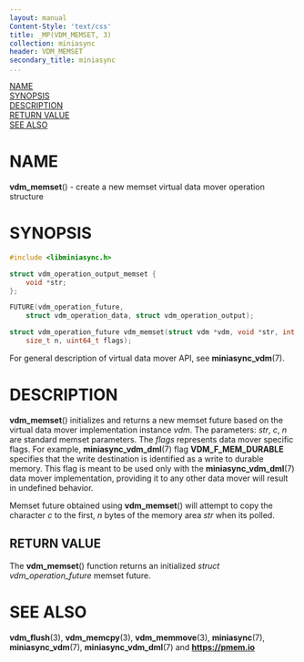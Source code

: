 ```yaml
---
layout: manual
Content-Style: 'text/css'
title: _MP(VDM_MEMSET, 3)
collection: miniasync
header: VDM_MEMSET
secondary_title: miniasync
...
```


[comment]: <> (SPDX-License-Identifier: BSD-3-Clause)
[comment]: <> (Copyright 2022, Intel Corporation)

[comment]: <> (vdm_memset.3 -- man page for miniasync vdm_memset operation)

[NAME](#name)<br />
[SYNOPSIS](#synopsis)<br />
[DESCRIPTION](#description)<br />
[RETURN VALUE](#return-value)<br />
[SEE ALSO](#see-also)<br />

# NAME #

**vdm_memset**() - create a new memset virtual data mover operation structure

# SYNOPSIS #

```c
#include <libminiasync.h>

struct vdm_operation_output_memset {
	void *str;
};

FUTURE(vdm_operation_future,
	struct vdm_operation_data, struct vdm_operation_output);

struct vdm_operation_future vdm_memset(struct vdm *vdm, void *str, int c,
	size_t n, uint64_t flags);
```

For general description of virtual data mover API, see **miniasync_vdm**(7).

# DESCRIPTION #

**vdm_memset**() initializes and returns a new memset future based on the virtual data mover
implementation instance *vdm*. The parameters: *str*, *c*, *n* are standard memset parameters.
The *flags* represents data mover specific flags. For example, **miniasync_vdm_dml**(7) flag
**VDM_F_MEM_DURABLE** specifies that the write destination is identified as a write to
durable memory. This flag is meant to be used only with the **miniasync_vdm_dml**(7) data mover
implementation, providing it to any other data mover will result in undefined behavior.

Memset future obtained using **vdm_memset**() will attempt to copy the character *c* to the
first, *n* bytes of the memory area *str* when its polled.

## RETURN VALUE ##

The **vdm_memset**() function returns an initialized *struct vdm_operation_future* memset future.

# SEE ALSO #

**vdm_flush**(3), **vdm_memcpy**(3), **vdm_memmove**(3), **miniasync**(7), **miniasync_vdm**(7),
**miniasync_vdm_dml**(7) and **<https://pmem.io>**
